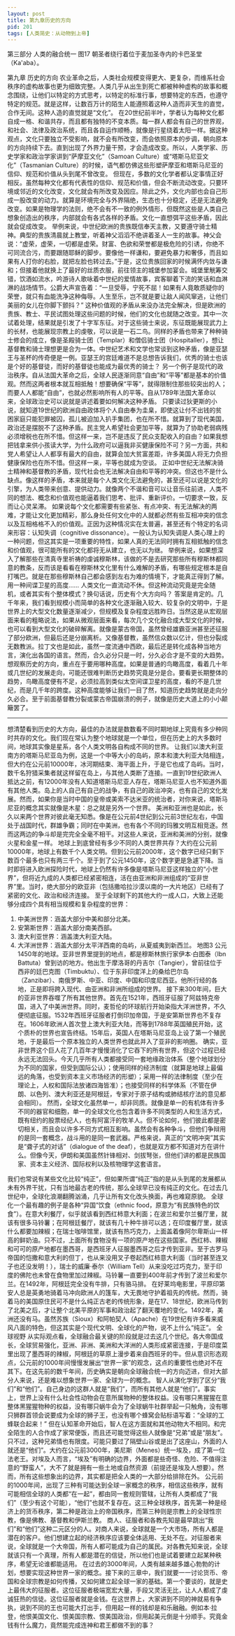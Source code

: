 ```yaml
---
layout: post
title: 第九章历史的方向
pid: 201
tags: [人类简史：从动物到上帝]
---
```

第三部分
人类的融合统一
图17 朝圣者绕行着位于麦加圣寺内的卡巴圣堂（Ka'aba）。

第九章
历史的方向
农业革命之后，人类社会规模变得更大、更复杂，而维系社会秩序的虚构故事也更为细致完整。人类几乎从出生到死亡都被种种虚构的故事和概念围绕，让他们以特定的方式思考，以特定的标准行事，想要特定的东西，也遵守特定的规范。就是这样，让数百万计的陌生人能遵照着这种人造而非天生的直觉，合作无间。这种人造的直觉就是“文化”。
在20世纪前半叶，学者认为每种文化都自成一格、和谐共存，而且都有独特的不变本质。每一群人都会有自己的世界观，和社会、法律及政治系统，而且各自运作顺畅，就像是行星绕着太阳一样。据这种观点，文化只要独立不受影响，就不会有所改变，而会依照原本的步调，朝向原本的方向持续下去。直到出现了外界力量干预，才会造成改变。所以，人类学家、历史学家和政治学家讲到“萨摩亚文化”（Samoan Culture）或“塔斯马尼亚文化”（Tasmanian Culture）的时候，语气都仿佛这些形塑萨摩亚和塔斯马尼亚的信仰、规范和价值从头到尾不曾改变。
但现在，多数的文化学者都认定事情正好相反。虽然每种文化都有代表性的信仰、规范和价值，但会不断流动改变。只要环境或邻近的文化改变，文化就会有所改变及因应。除此之外，文化内部也会自己形成一股改变的动力。就算是环境完全与外界隔绝，生态也十分稳定，还是无法避免改变。如果是物理学的法则，绝不会有不一致的例外情形，但既然这些是人类自己想象创造出的秩序，内部就会有各式各样的矛盾。文化一直想弭平这些矛盾，因此就会促成改变。
举例来说，中世纪欧洲的贵族既信奉天主教，又要遵守骑士精神。典型的贵族清晨就上教堂，听着神父滔滔不绝讲着圣人一生的故事。神父会说：“虚荣，虚荣，一切都是虚荣。财富、色欲和荣誉都是极危险的引诱，你绝不可同流合污，而要跟随耶稣的脚步。要像他一样谦和，要避免暴力和奢侈，而且如果有人打你的右脸，就把左脸也转过去。”于是，这位贵族回家的时候满怀内敛与谦和；但接着他就换上了最好的丝质衣服，前往领主的城堡参加宴会。城堡里觥筹交错，饮酒如流水，吟游诗人歌咏着中世纪的爱情故事，宾客聊着下流的笑话和血淋淋的战场情节。公爵大声宣告着：“一旦受辱，宁死不屈！如果有人竟敢质疑你的荣誉，就只有血能洗净这种侮辱。人生至乐，岂不就是要让敌人闻风窜逃，让他们美丽的女儿在你脚下颤抖？”
这种价值观的矛盾从来没办法完全解决，但是欧洲的贵族、教士、平民试图处理这些问题的时候，他们的文化也就随之改变。其中一次试着处理，结果就是引发了十字军东征。对于这些骑士来说，东征既能展现武力上的长材，也能展现宗教上的虔敬，可以说是一石二鸟。同样的矛盾也带来了种种骑士修会的成立，像是圣殿骑士团（Templar）和僧侣骑士团（Hospitaller），想让基督教和骑士理想更是合为一体。中世纪艺术和文学也常谈到这种矛盾，像是亚瑟王与圣杯的传奇便是一例。亚瑟王的宫廷难道不是总想告诉我们，优秀的骑士也该是个好的基督徒，而好的基督徒也能成为最优秀的骑士？
另一个例子是现代的政治秩序。自从法国大革命之后，全球人民逐渐同意“自由”和“平等”都是基本的价值观。然而这两者根本就互相抵触！想要确保“平等”，就得限制住那些较突出的人；而要人人都能“自由”，也就必然影响所有人的平等。自从1789年法国大革命以来，全球政治史可以说就是讲述着要如何解决这种矛盾。
只要读过狄更斯的小说，就知道19世纪的欧洲自由政体将个人自由奉为圭臬，即使这让付不出钱的贫困家庭只能犯罪被囚，孤儿被迫加入扒手集团，也在所不惜。就算到了现代美国，政治还是摆脱不了这种矛盾。民主党人希望社会更加平等，就算为了协助老弱病残必须增税也在所不惜。但这样一来，岂不是违反了民众支配收入的自由？如果我想把钱拿来供小孩读大学，为什么政府可以逼我非买健康保险不可？另一方面，共和党人希望让人人都享有最大的自由，就算会加大贫富差距，许多美国人将无力负担健康保险也在所不惜。但这样一来，平等也就成为空谈。
正如中世纪无法解决骑士精神和基督教的矛盾，现代社会也无法解决自由和平等的冲突。但这也不是什么缺点。像这样的矛盾，本来就是每个人类文化无法避免的，甚至还可以说是文化的引擎，为人类带来创意、提供动力。就像两个不谐和音可以让音乐往前进，人类不同的想法、概念和价值观也能逼着我们思考、批评、重新评价。一切要求一致，反而让心灵呆滞。
如果说每个文化都需要有些紧张、有点冲突、有无法解决的两难，才能让文化更加精彩，那么身处任何文化中的人就都必然有些互相冲突的信念以及互相格格不入的价值观。正因为这种情况实在太普遍，甚至还有个特定的名词来形容：认知失调（cognitive dissonance）。一般认为认知失调是人类心理上的一种问题，但这其实是一项重要的特性，如果人真的无法同时拥有互相抵触的信念和价值观，很可能所有的文化都将无从建立，也无以为继。
举例来说，如果想深入了解那些在清真寺里祈祷的虔诚穆斯林，该做的不是去研究那些所有穆斯林都同意的教条，反而该是看看在穆斯林文化里有什么难解的矛盾，有哪些规定根本是自打嘴巴。就是在那些穆斯林自己都会感到左右为难的情境下，才能真正得到了解。
用一种间谍卫星的高度……
人类文化一直流动不休。但这种流动究竟是完全随机，或者其实有个整体模式？换句话说，历史有个大方向吗？
答案是肯定的。几千年来，我们看到规模小而简单的各种文化逐渐融入较大、较复杂的文明中，于是世界上的大型文化数量逐渐减少，但规模及复杂程度远胜昨日。当然这是从宏观层面来看的粗略说法，如果从微观层面来看，每次几个文化融合成大型文化的时候，也可以看到大型文化的破碎解离。就像是蒙古帝国，虽然曾经雄霸亚洲甚至还征服了部分欧洲，但最后还是分崩离析。又像基督教，虽然信众数以亿计，但也分裂成无数教派。拉丁文也是如此，虽然一度流通中西欧，最后还是转化成各种当地方言，演化出各国的语言。然而，合久必分只是一时，分久必合才是不变的大趋势。
想观察历史的方向，重点在于要用哪种高度。如果是普通的鸟瞰高度，看着几十年或几世纪的发展走向，可能还很难判断历史趋势究竟是分是合。要看更长期整体的趋势，鸟瞰高度便有不足，必须拉高到类似太空间谍卫星的高度，看的不是几世纪，而是几千年的跨度。这种高度能够让我们一目了然，知道历史趋势就是走向分久必合。至于前面基督教分裂或蒙古帝国崩溃的例子，就像是历史大道上的小小颠簸罢了。
* * *
想清楚看到历史的大方向，最佳的办法就是数数看不同时期地球上究竟有多少种同时共存的文化。我们现在常认为整个地球就是一个单位，但在历史上的大多数时间，地球其实像是星系，各个人类文明各自构成不同的世界。
让我们以澳大利亚南方的塔斯马尼亚岛为例，这是一个中等大小的岛屿，原本和澳大利亚大陆相连，但大约在公元前10000年，冰河期结束、海平面上升，于是它也成了岛屿。当时，数千名狩猎采集者就这样留在岛上，与其他人类断了连接。一直到19世纪欧洲人抵达之前，有12000年没有人知道塔斯马尼亚人存在，塔斯马尼亚人也不知道外面有其他人类。岛上的人自己有自己的战争，有自己的政治冲突，也有自己的文化发展。然而，如果你是当时中国的皇帝或美索不达米亚的统治者，对你来说，塔斯马尼亚的概念其实就像是木星：总之就是另外一个世界。
美洲和亚洲也是如此，长久以来两个世界对彼此毫无知悉。像是在公元前4世纪到公元前3世纪左右，中国处于战国时代，群雄争霸；同时在中美洲，也有各个不同的玛雅文明互相竞逐。然而这两边的争斗却是完完全全毫不相干。对这些人来说，亚洲和美洲的分别，就像火星和金星一样。
地球上到底曾经有多少不同的人类世界共存？大约在公元前10000年，地球上有数千个人类文明。但到公元前2000年，这个数字已经只剩下数百个最多也只有两三千个。至于到了公元1450年，这个数字更是急遽下降。当时即将进入欧洲探险时代，地球上仍然有许多像是塔斯马尼亚这样独立的“小世界”，但将近九成的人类都已经紧密相连，活在由亚洲和非洲组成的“亚非世界”里。当时，绝大部分的欧亚非（包括撒哈拉沙漠以南的一大片地区）已经有了紧密的文化、政治和经济连接。
至于全球剩下的其他大约一成人口，大致上还能够分成四个具有相当规模和复杂程度的世界：
1. 中美洲世界：涵盖大部分中美和部分北美。
2. 安第斯世界：涵盖大部分南美西部。
3. 澳大利亚世界：涵盖澳大利亚大陆。
4. 大洋洲世界：涵盖大部分太平洋西南的岛屿，从夏威夷到新西兰。
地图3 公元1450年的地球。亚非世界里提到的地点，都是穆斯林旅行家伊本·白图泰（Ibn Battuta）曾到访的地方。他出生于摩洛哥的丹吉尔（Tangier），曾前往位于西非的廷巴克图（Timbuktu）、位于东非印度洋上的桑给巴尔岛（Zanzibar）、南俄罗斯、中亚、印度、中国和印度尼西亚。他所行经的各地，正是即将跨入现代、由亚洲和非洲所组成的世界。
接下来300年间，巨大的亚非世界吞噬了所有其他世界。首先在1521年，西班牙征服了阿兹特克帝国，进入了中美洲世界。同时，麦哲伦的环球航行开始染指大洋洲世界，不久便彻底征服。1532年西班牙征服者打倒印加帝国，于是安第斯世界也不复存在。1606年欧洲人首次登上澳大利亚大陆，而等到1788年英国殖民开始，这个质朴的世界也宣告终结。15年后，英国人在塔斯马尼亚岛上设了第一个殖民地，于是最后一个原本独立的人类世界也就此并入了亚非的影响圈。
确实，亚非世界这个巨人花了几百年才慢慢消化了它吞下的所有世界，但这个过程已经永远无法回头。今天几乎所有人类都接受同一套地缘政治体系（整个地球划分为不同的国家，但受到国际公认）；使用同样的经济制度（就算是地球上最偏远的角落，也受到资本主义市场经济的形塑）；采用一样的法律制度（至少在理论上，人权和国际法放诸四海皆准）；也接受同样的科学体系（不管在伊朗、以色列、澳大利亚还是阿根廷，专家对于原子结构或肺结核疗法的意见都会相同）。
然而，全球文化虽然单一，却非同质。就像是单一的有机体有许多不同的器官和细胞，单一的全球文化也包含着许多不同类型的人和生活方式，既有纽约的股票经纪人，也有阿富汗的牧羊人。但不论如何，他们彼此都是密切相关，而且会以许多不同方式相互影响。虽然会有各种争斗，但他们争辩用的是同一套概念，战斗用的是同一套武器。严格来说，真正的“文明冲突”其实是“聋子式的对话”（dialogue of the deaf），也就是双方都不知道对方在讲什么。但像今天，伊朗和美国虽然针锋相对、剑拔弩张，但他们讲的都是民族国家、资本主义经济、国际权利以及核物理学这套语言。


我们也常说有某些文化比较“纯正”，但如果所谓“纯正”指的是从头到尾的发展都从未有外界干扰，只有当地最古老的传统，那么全球早已没有纯正的文化。在过去几世纪中，全球化浪潮翻腾汹涌，几乎让所有文化改头换面，再也难窥原貌。
全球化一个最有趣的例子是各种“异国”饮食（ethnic food，原意为“有民族特色的饮食”）。在意大利餐厅，似乎就该看到西红柿意大利面；在波兰和爱尔兰餐厅里，就该有很多马铃薯；在阿根廷餐厅，就该有几十种牛排可以选；在印度餐厅里，就该什么都要加辣椒；在瑞士咖啡馆里，就该有热巧克力，上面盖着像阿尔卑斯山一样高的鲜奶油。只不过，上面所有食物没有一项的原产地在这些国家。西红柿、辣椒和可可的原产地都在墨西哥，是西班牙人征服墨西哥之后才传到亚非。至于古罗马帝国的恺撒和意大利的但丁，也从来没用叉子卷起西红柿意大利面（当时甚至连叉子也还没发明！），瑞士的威廉·泰尔（William Tell）从来没吃过巧克力，至于印度的佛陀也未曾在食物里加过辣椒。马铃薯一直要到400年前才传到了波兰和爱尔兰。在1492年，阿根廷完全没有牛排，只有骆马排。
在好莱坞电影里，平原印第安人总是英勇地骑着马冲向欧洲人的篷车，大无畏地守护着祖先的传统。然而，骑着马的美国原住民可不是什么纯正古老的传统形象，是在17、18世纪，欧洲马传到了北美之后，才让整个北美平原的军事和政治起了翻天覆地的变化。1492年，美洲还没有马。虽然苏族（Sioux）和阿帕契人（Apache）在19世纪有许多看来威风八面的特色，但这其实是个现代文明、全球化的产物，说不上什么“纯正”。
全球视野
从实际观点看，全球融合最关键的阶段就是过去这几个世纪。各大帝国成长，全球贸易强化，亚洲、非洲、美洲和大洋洲的人类形成紧密连接，于是印度菜里出现了墨西哥的辣椒，阿根廷的草原上漫步着来自西班牙的牛。但从意识形态观点，公元前的1000年间慢慢发展出“世界一家”的观念，这点的重要性也绝对不在其下。在这先前的数千年间，历史确实是朝向全球融合统一的方向迈进，但对大部分人来说，还是难以想象世界一家、全球为一的概念。
智人从演化学到了区分“我们”和“他们”。自己身边的这群人就是“我们”，而所有其他人就是“他们”。事实上，世界上没有什么社会性动物会在意所属物种的整体权益。没有哪只黑猩猩在意整体黑猩猩物种的权益，没有哪只蜗牛会为了全球蜗牛社群举起一只触角，没有哪只狮群首领会说要成为全球的狮子王，也没有哪个蜂窝会贴标语写着：“全球的工蜂联合起来！”
但在认知革命开始后，智人在这方面就和其他动物大不相同。和完全陌生的人合作成了家常便饭，而且还可能觉得这些人就像是“兄弟”或是“朋友”。只不过，这种兄弟情也有限度。可能只要过了隔壁山谷或是出了这座山，外面的人就还是“他们”。大约在公元前3000年，美尼斯（Menes）统一埃及，成了第一位法老王。对埃及人而言，“埃及”有明确的边界，外面都是些奇怪、危险、不值得注意的“野蛮人”，大不了就是拥有一些土地或自然资源（前提还是埃及人想要）。然而，所有这些想象出的边界，其实都是把全人类的一大部分给排除在外。
公元前的1000年间，出现了三种有可能达到全球一家概念的秩序，相信这些秩序，就有可能相信全球的人类都“在一起”，都由同一套规则管辖，让所有人类都成了“我们”（至少有这个可能），“他们”也就不复存在。这三种全球秩序，首先第一种是经济上的货币秩序，第二种是政治上的帝国秩序，而第三种则是宗教上的全球性宗教，像是佛教、基督教和伊斯兰教。
商人、征服者和各教先知是最早跳出“我们”和“他们”这种二元区分的人。对商人来说，全球就是一个大市场，所有人都是潜在的客户。他们想建立起的经济秩序应该要全体适用、无处不在。对征服者来说，全球就是一个大帝国，所有人都可能成为自己的属民。对各教先知来说，全球就该只有一个真理，所有人都是潜在的信徒，所以他们也是试着要建立起某种秩序，希望无论谁都能适用。
在过去的3000年间，人类有越来越多雄心勃勃的计划，想要实现这种世界一家的概念。接下来的三章中，我们就要一一讨论货币、帝国和全球宗教是如何传播，又如何建立起全球一家的基础。第一个要谈的，就是史上最伟大的征服者。这位征服者极端宽宏大量，手段又灵活无比，让人人都成了虔诚狂热的信徒。这位征服者就是金钱。在这世界上，大家讲到不同的神就易有争执，说到不同的王也可能大打出手，但用起一样的钱却是和乐融融。例如本·拉登，他恨美国文化、恨美国宗教、恨美国政治，但用起美元倒是十分顺手。究竟金钱有什么魔力，竟然能完成连神和君王都做不到的事？
